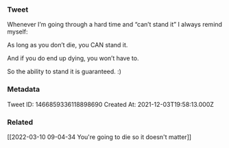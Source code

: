 ### Tweet
Whenever I’m going through a hard time and “can’t stand it” I always remind myself: 

As long as you don’t die, you CAN stand it. 

And if you do end up dying, you won’t have to.

So the ability to stand it is guaranteed. :)

### Metadata
Tweet ID: 1466859336118898690
Created At: 2021-12-03T19:58:13.000Z

### Related
[[2022-03-10 09-04-34 You're going to die so it doesn't matter]]

